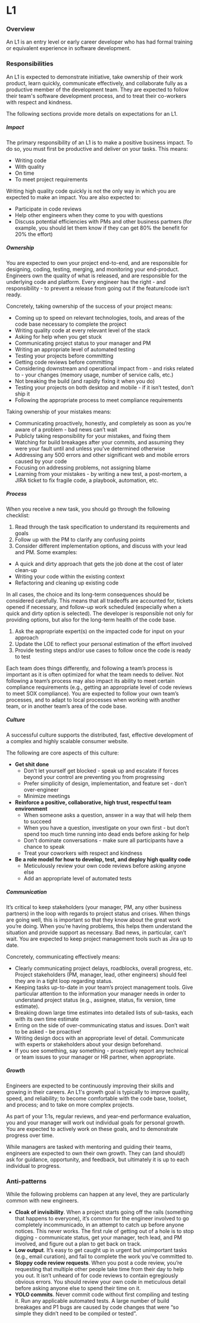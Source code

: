 # L1

### Overview

An L1 is an entry level or early career developer who has had formal training or equivalent experience in software development.

### Responsibilities

An L1 is expected to demonstrate initiative, take ownership of their work product, learn quickly, communicate effectively, and collaborate fully as a productive member of the development team. They are expected to follow their team's software development process, and to treat their co-workers with respect and kindness.

The following sections provide more details on expectations for an L1.

##### Impact

The primary responsibility of an L1 is to make a positive business impact. To do so, you must first be productive and deliver on your tasks. This means:

* Writing code
* With quality
* On time
* To meet project requirements

Writing high quality code quickly is not the only way in which you are expected to make an impact. You are also expected to:

* Participate in code reviews
* Help other engineers when they come to you with questions
* Discuss potential efficiencies with PMs and other business partners (for example, you should let them know if they can get 80% the benefit for 20% the effort)

##### Ownership

You are expected to own your project end-to-end, and are responsible for designing, coding, testing, merging, and monitoring your end-product. Engineers own the quality of what is released, and are responsible for the underlying code and platform. Every engineer has the right - and responsibility - to prevent a release from going out if the feature/code isn’t ready.

Concretely, taking ownership of the success of your project means:

* Coming up to speed on relevant technologies, tools, and areas of the code base necessary to complete the project
* Writing quality code at every relevant level of the stack
* Asking for help when you get stuck
* Communicating project status to your manager and PM
* Writing an appropriate level of automated testing
* Testing your projects before committing
* Getting code reviews before committing
* Considering downstream and operational impact from - and risks related to - your changes (memory usage, number of service calls, etc.)
* Not breaking the build (and rapidly fixing it when you do)
* Testing your projects on both desktop and mobile - if it isn’t tested, don’t ship it
* Following the appropriate process to meet compliance requirements

Taking ownership of your mistakes means:

* Communicating proactively, honestly, and completely as soon as you’re aware of a problem - bad news can’t wait
* Publicly taking responsibility for your mistakes, and fixing them
* Watching for build breakages after your commits, and assuming they were your fault until and unless you’ve determined otherwise
* Addressing any 500 errors and other significant web and mobile errors caused by your code
* Focusing on addressing problems, not assigning blame
* Learning from your mistakes - by writing a new test, a post-mortem, a JIRA ticket to fix fragile code, a playbook, automation, etc.

##### Process

When you receive a new task, you should go through the following checklist:

1. Read through the task specification to understand its requirements and goals
1. Follow up with the PM to clarify any confusing points
1. Consider different implementation options, and discuss with your lead and PM. Some examples:
  * A quick and dirty approach that gets the job done at the cost of later clean-up
  * Writing your code within the existing context
  * Refactoring and cleaning up existing code

  In all cases, the choice and its long-term consequences should be considered carefully. This means that all tradeoffs are accounted for, tickets opened if necessary, and follow-up work scheduled (especially when a quick and dirty option is selected). The developer is responsible not only for providing options, but also for the long-term health of the code base.
1. Ask the appropriate expert(s) on the impacted code for input on your approach
1. Update the LOE to reflect your personal estimation of the effort involved
1. Provide testing steps and/or use cases to follow once the code is ready to test

Each team does things differently, and following a team’s process is important as it is often optimized for what the team needs to deliver. Not following a team’s process may also impact its ability to meet certain compliance requirements (e.g., getting an appropriate level of code reviews to meet SOX compliance). You are expected to follow your own team’s processes, and to adapt to local processes when working with another team, or in another team’s area of the code base.

##### Culture

A successful culture supports the distributed, fast, effective development of a complex and highly scalable consumer website.

The following are core aspects of this culture:

* **Get shit done**
  * Don’t let yourself get blocked - speak up and escalate if forces beyond your control are preventing you from progressing
  * Prefer simplicity of design, implementation, and feature set - don’t over-engineer
  * Minimize meetings
* **Reinforce a positive, collaborative, high trust, respectful team environment**
  * When someone asks a question, answer in a way that will help them to succeed
  * When you have a question, investigate on your own first - but don’t spend too much time running into dead ends before asking for help
  * Don't dominate conversations - make sure all participants have a chance to speak
  * Treat your coworkers with respect and kindness
* **Be a role model for how to develop, test, and deploy high quality code**
  * Meticulously review your own code reviews before asking anyone else
  * Add an appropriate level of automated tests

##### Communication

It’s critical to keep stakeholders (your manager, PM, any other business partners) in the loop with regards to project status and crises. When things are going well, this is important so that they know about the great work you’re doing. When you’re having problems, this helps them understand the situation and provide support as necessary. Bad news, in particular, can’t wait. You are expected to keep project management tools such as Jira up to date.

Concretely, communicating effectively means:

* Clearly communicating project delays, roadblocks, overall progress, etc. Project stakeholders (PM, manager, lead, other engineers) should feel they are in a tight loop regarding status.
* Keeping tasks up-to-date in your team’s project management tools. Give particular attention to the information your manager needs in order to understand project status (e.g., assignee, status, fix version, time estimate).
* Breaking down large time estimates into detailed lists of sub-tasks, each with its own time estimate
* Erring on the side of over-communicating status and issues. Don’t wait to be asked - be proactive!
* Writing design docs with an appropriate level of detail. Communicate with experts or stakeholders about your design beforehand.
* If you see something, say something - proactively report any technical or team issues to your manager or HR partner, when appropriate.

##### Growth

Engineers are expected to be continuously improving their skills and growing in their careers. An L1's growth goal is typically to improve quality, speed, and reliability; to become comfortable with the code base, toolset, and process; and to take on more complex projects.

As part of your 1:1s, regular reviews, and year-end performance evaluation, you and your manager will work out individual goals for personal growth. You are expected to actively work on these goals, and to demonstrate progress over time.

While managers are tasked with mentoring and guiding their teams, engineers are expected to own their own growth. They can (and should!) ask for guidance, opportunity, and feedback, but ultimately it is up to each individual to progress.

### Anti-patterns

While the following problems can happen at any level, they are particularly common with new engineers.

* **Cloak of invisibility**. When a project starts going off the rails (something that happens to everyone), it’s common for the engineer involved to go completely incommunicado, in an attempt to catch up before anyone notices. This never works. The first rule of getting out of a hole is to stop digging - communicate status, get your manager, tech lead, and PM involved, and figure out a plan to get back on track.
* **Low output**. It’s easy to get caught up in urgent but unimportant tasks (e.g., email curation), and fail to complete the work you’ve committed to.
* **Sloppy code review requests**. When you post a code review, you’re requesting that multiple other people take time from their day to help you out. It isn’t unheard of for code reviews to contain egregiously obvious errors. You should review your own code in meticulous detail before asking anyone else to spend their time on it.
* **YOLO commits**. Never commit code without first compiling and testing it. Run any applicable automated tests. A large number of build breakages and P1 bugs are caused by code changes that were “so simple they didn’t need to be compiled or tested”.
